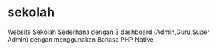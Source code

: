 # sekolah
Website Sekolah Sederhana dengan 3 dashboard (Admin,Guru,Super Admin)
dengan menggunakan Bahasa PHP Native
